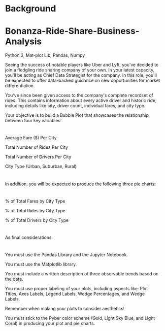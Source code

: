 # Background

# Bonanza-Ride-Share-Business-Analysis
Python 3, Mat-plot Lib, Pandas, Numpy

Seeing the success of notable players like Uber and Lyft, you've decided to join a fledgling ride sharing company of your own. In your latest capacity, you'll be acting as Chief Data Strategist for the company. In this role, you'll be expected to offer data-backed guidance on new opportunities for market differentiation.

You've since been given access to the company's complete recordset of rides. This contains information about every active driver and historic ride, including details like city, driver count, individual fares, and city type.


Your objective is to build a Bubble Plot that showcases the relationship between four key variables:
#
#
Average Fare ($) Per City

Total Number of Rides Per City

Total Number of Drivers Per City

City Type (Urban, Suburban, Rural)
#
#
In addition, you will be expected to produce the following three pie charts:
#
#
% of Total Fares by City Type

% of Total Rides by City Type

% of Total Drivers by City Type
#
#
As final considerations:
#
#
You must use the Pandas Library and the Jupyter Notebook.

You must use the Matplotlib library.

You must include a written description of three observable trends based on the data.

You must use proper labeling of your plots, including aspects like: Plot Titles, Axes Labels, Legend Labels, Wedge Percentages, and Wedge Labels.

Remember when making your plots to consider aesthetics!


You must stick to the Pyber color scheme (Gold, Light Sky Blue, and Light Coral) in producing your plot and pie charts.
